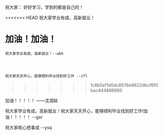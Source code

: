祝大家：
	好好学习，学到的都是自己的！


<<<<<<< HEAD
	祝大家学业有成，高新就业！


加油！加油！
=======
	祝大家学业有成，高新就业！--wbh




	祝大家天天开心，能够顺利毕业找到好工作 --zfl

>>>>>>> 1c8b5ef1d0dc8576e9622dbcf6f0bac444889660


加油！！！！！   ——沈涵娮

祝大家学业有成，高新就业！祝大家天天开心，能够顺利毕业找到好工作!加油！！！！！ --gxr

祝大家呢心想事成  --ysq
